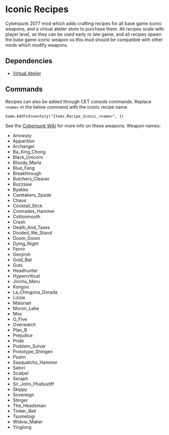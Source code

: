 # Iconic Recipes

Cyberpunk 2077 mod which adds crafting recipes for all base game iconic weapons, and a virtual atelier store to purchase them. All recipes scale with player level, so they can be used early or late game, and all recipes spawn the base game iconic weapon so this mod should be compatible with other mods which modify weapons.

## Dependencies

- [Virtual Atelier](https://www.nexusmods.com/cyberpunk2077/mods/2987)

## Commands

Recipes can also be added through CET console commands. Replace `<name>` in the below command with the iconic recipe name.
```
Game.AddToInventory("Items.Recipe_Iconic_<name>", 1)
```

See the [Cyberpunk Wiki](https://cyberpunk.fandom.com/wiki/Category:Cyberpunk_2077_Iconic_weapons) for more info on these weapons. Weapon names:

- Amnesty
- Apparition
- Archangel
- Ba_Xing_Chong
- Black_Unicorn
- Bloody_Maria
- Blue_Fang
- Breakthrough
- Butchers_Cleaver
- Buzzsaw
- Byakko
- Caretakers_Spade
- Chaos
- Cocktail_Stick
- Comrades_Hammer
- Cottonmouth
- Crash
- Death_And_Taxes
- Divided_We_Stand
- Doom_Doom
- Dying_Night
- Fenrir
- Genjiroh
- Gold_Bat
- Guts
- Headhunter
- Hypercritical
- Jinchu_Maru
- Kongou
- La_Chingona_Dorada
- Lizzie
- Malorian
- Moron_Labe
- Mox
- O_Five
- Overwatch
- Plan_B
- Prejudice
- Pride
- Problem_Solver
- Prototype_Shingen
- Psalm
- Sasquatchs_Hammer
- Satori
- Scalpel
- Seraph
- Sir_John_Phallustiff
- Skippy
- Sovereign
- Stinger
- The_Headsman
- Tinker_Bell
- Tsumetogi
- Widow_Maker
- Yinglong
